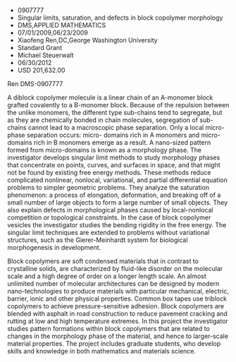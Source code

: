 
* 0907777
* Singular limits, saturation, and defects in block copolymer morphology
* DMS,APPLIED MATHEMATICS
* 07/01/2009,06/23/2009
* Xiaofeng Ren,DC,George Washington University
* Standard Grant
* Michael Steuerwalt
* 06/30/2012
* USD 201,632.00

Ren DMS-0907777

A diblock copolymer molecule is a linear chain of an A-monomer block grafted
covalently to a B-monomer block. Because of the repulsion between the unlike
monomers, the different type sub-chains tend to segregate, but as they are
chemically bonded in chain molecules, segregation of sub-chains cannot lead to a
macroscopic phase separation. Only a local micro-phase separation occurs: micro-
domains rich in A monomers and micro-domains rich in B monomers emerge as a
result. A nano-sized pattern formed from micro-domains is known as a morphology
phase. The investigator develops singular limit methods to study morphology
phases that concentrate on points, curves, and surfaces in space, and that might
not be found by existing free energy methods. These methods reduce complicated
nonlinear, nonlocal, variational, and partial differential equation problems to
simpler geometric problems. They analyze the saturation phenomenon: a process of
elongation, deformation, and breaking off of a small number of large objects to
form a large number of small objects. They also explain defects in morphological
phases caused by local-nonlocal competition or topological constraints. In the
case of block copolymer vesicles the investigator studies the bending rigidity
in the free energy. The singular limit techniques are extended to problems
without variational structures, such as the Gierer-Meinhardt system for
biological morphogenesis in development.

Block copolymers are soft condensed materials that in contrast to crystalline
solids, are characterized by fluid-like disorder on the molecular scale and a
high degree of order on a longer length scale. An almost unlimited number of
molecular architectures can be designed by modern nano-technologies to produce
materials with particular mechanical, electric, barrier, ionic and other
physical properties. Common box tapes use triblock copolymers to achieve
pressure-sensitive adhesion. Block copolymers are blended with asphalt in road
construction to reduce pavement cracking and rutting at low and high temperature
extremes. In this project the investigator studies pattern formations within
block copolymers that are related to changes in the morphology phase of the
material, and hence to larger-scale material properties. The project includes
graduate students, who develop skills and knowledge in both mathematics and
materials science.
